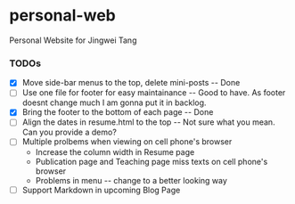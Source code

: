# personal-web
Personal Website for Jingwei Tang

### TODOs ###
- [x] Move side-bar menus to the top, delete mini-posts -- Done
- [ ] Use one file for footer for easy maintainance -- Good to have. As footer doesnt change much I am gonna put it in backlog.
- [x] Bring the footer to the bottom of each page -- Done
- [ ] Align the dates in resume.html to the top -- Not sure what you mean. Can you provide a demo?
- [ ] Multiple prolbems when viewing on cell phone's browser
	- Increase the column width in Resume page
	- Publication page and Teaching page miss texts on cell phone's browser
	- Problems in menu -- change to a better looking way
- [ ] Support Markdown in upcoming Blog Page
